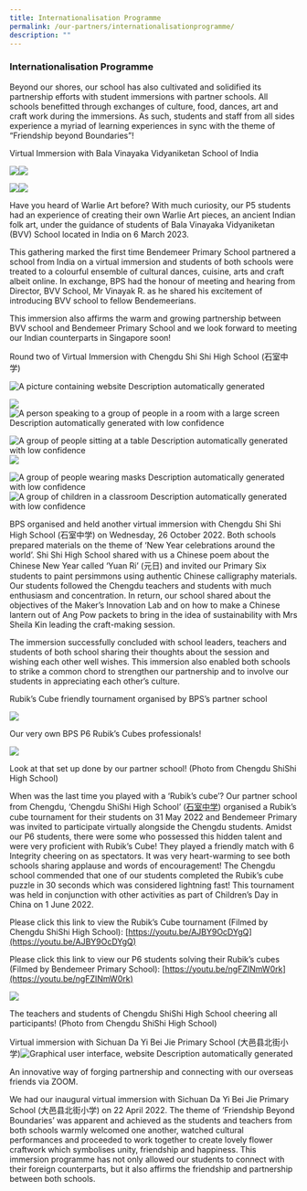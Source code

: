 ```yaml
---
title: Internationalisation Programme
permalink: /our-partners/internationalisationprogramme/
description: ""
---
```

### Internationalisation Programme

Beyond our shores, our school has also cultivated and solidified its partnership efforts with student immersions with partner schools. All schools benefitted through exchanges of culture, food, dances, art and craft work during the immersions. As such, students and staff from all sides experience a myriad of learning experiences in sync with the theme of “Friendship beyond Boundaries”!

Virtual Immersion with Bala Vinayaka Vidyaniketan School of India

![](https://lh5.googleusercontent.com/9kQ9iFsYCKoGYCXQ3V9U9DTO5xJy_W8L7Hx3MjdlUHRh66L7jU8P5AKpYOEDfKwAN-R2m_dIQUvpAXrXqDbozHuGsC3uAmIr19MgQW0XQ-bM8D5f2woVR09Pq5ky9xRO-RnVRECO2LgyL5HCyAEx5mFsNEStT88v)![](https://lh3.googleusercontent.com/l5JwQ34Y7eAx4cv9cjIqtHPEPb0ZsEf38b9D5a8OnPbpVcokuKI-dtZDqHpXoL0DAw6ZjMS6OIdHP2RUDVUos0uHRlZURlcEobFrjutv6kQqED0ooireaIX2V9Py-9BgTt0gg2epz1svO7MZS7Lj-BUiqutMWl9S)

![](https://lh3.googleusercontent.com/NvCUGm68UJNxeziDvK0wL-6ctupw2txixJjCYbSbXwH7GfshquQ9dDizEaHlgtwiGEMUE9IGhMIY-SxZqlJd_gBSkhuHLz-J-icE32L-lxXZrWfVICjPwfBA1KMuioVT3cls_CgQI5dwa1Bo-5IfWN342HnIfFcs)![](https://lh5.googleusercontent.com/0IGeICwFSWUobidO01yUL3SjckkleQgLvVAVT3Y-LTrw36PjJlK8adLzvotFDWEbDtUY_-eYOLaZDQNkIIvzb2tsfao3ZGeTCoZhYEGIMOYwhAfRmDSKUP711dyhENb00kJFODctgF5nhqtqC9F8djPAH5v3SqEs)

Have you heard of Warlie Art before? With much curiosity, our P5 students had an experience of creating their own Warlie Art pieces, an ancient Indian folk art, under the guidance of students of Bala Vinayaka Vidyaniketan (BVV) School located in India on 6 March 2023. 

This gathering marked the first time Bendemeer Primary School partnered a school from India on a virtual immersion and students of both schools were treated to a colourful ensemble of cultural dances, cuisine, arts and craft albeit online. In exchange, BPS had the honour of meeting and hearing from Director, BVV School, Mr Vinayak R. as he shared his excitement of introducing BVV school to fellow Bendemeerians. 

This immersion also affirms the warm and growing partnership between BVV school and Bendemeer Primary School and we look forward to meeting our Indian counterparts in Singapore soon!

Round two of Virtual Immersion with Chengdu Shi Shi High School (石室中学)

![A picture containing website
Description automatically generated](https://lh4.googleusercontent.com/MJq9DAKvemLsQKfYTPgLBwapm1t0mDj_XY7L1i7KHXmLuU3VO35RGd5fi3k-kUQfhhiNRRCoYtUdZoa2zInfU_SvXAeIn5wlSwbOtVp_QE7WSmyuT9sbzxqunV56LRsoe4YzIMZLfAsjU4kbLjSMRadUpVf6r-EV)

![](https://lh5.googleusercontent.com/6odzadevi1ddlx5B3mJMgTSsOlEO_nhQgwsRG-ks-V8sgwtxxL0JKsbZtqDBeQrz5ZBfraDNE2HJSGtzpt9b_aW-fwpoi0ugfuW7847cSZ-GwwjvDybLtQZgQmaWk6DoelRnjx2UBhN-UUn4YR3HHNY--31x4Xlv)![A person speaking to a group of people in a room with a large screen
Description automatically generated with low confidence](https://lh5.googleusercontent.com/ke1T89pUpUqax5jmxjnpFTg6-2MWdlx1upxjRLcFvGBz_NXH1FeyBAptFJZ6cgj6r5QugIPwfZn0NVn4GYOrerSOaAcq-vcBDcjqNNqy9_CHGiZuk8h6T7adaIbupLBb69dv3Y1uYRPmQtt6mY-EIwq3b6vSZNbz)

![A group of people sitting at a table
Description automatically generated with low confidence](https://lh6.googleusercontent.com/H74TR48hCt-oAzFqJz70QyFTuWWLH_lVrwqv5DA3YB7RZs4bN-ktzOjGoRWoAreOna85mEwl7Mx54iVILSeKyjnLBYELo1CNJ3ewd4-2cj1KydAMWVm-8zJJCXVfY1qbTShVVofuu-tK302CQ_Un6iHdVyFAgPzh)![](https://lh6.googleusercontent.com/ZlQw_zhPsRtUfdZpu8r3NNPfbRwPhnR3nW5IU6Rt_Pvn6icfbfP4u0XCwW0l69CC8oKeKr9SZO4_ZKsshU7PW0FPR4k-S_kd7xrvUYVPFEsZh_A2C8OX-o5OTbFgOkz20duPRvbQiZYfBkS0-jKTt0RSQuBrd-YM)

![A group of people wearing masks
Description automatically generated with low confidence](https://lh5.googleusercontent.com/sfhPCVWkl-Mc99uFLipBVervrerwRRWnttKEM604LaJIK2-jId_GkP2bATS_CHPDkope3ISDFZdFDl5W_j6IMTHMPX2QBrmhiuqYLIXsj2BNC7FY61j3I8maGb66L8aDORnbVnJi5JoxLKPHA_8dBxepdfrh53FC)![A group of children in a classroom
Description automatically generated with low confidence](https://lh4.googleusercontent.com/L8CoHs5FKIoxcq8TXSQCxNBrcXOifXNF2UN3GOWwGlnWyZ9xwQeVosjcAOHQd62JDfRCE0f066M36_VbbKZn1kylvTynbJlUZ2iTph9UHmR15ChbGxeEMMkS54xNi8gqJs7qjbgOEKsJtV0rmx-3BTKf58L6YOIy)

BPS organised and held another virtual immersion with Chengdu Shi Shi High School (石室中学) on Wednesday, 26 October 2022. Both schools prepared materials on the theme of ‘New Year celebrations around the world’. Shi Shi High School shared with us a Chinese poem about the Chinese New Year called ‘Yuan Ri’ (元日) and invited our Primary Six students to paint persimmons using authentic Chinese calligraphy materials. Our students followed the Chengdu teachers and students with much enthusiasm and concentration. In return, our school shared about the objectives of the Maker’s Innovation Lab and on how to make a Chinese lantern out of Ang Pow packets to bring in the idea of sustainability with Mrs Sheila Kin leading the craft-making session.

  

The immersion successfully concluded with school leaders, teachers and students of both school sharing their thoughts about the session and wishing each other well wishes. This immersion also enabled both schools to strike a common chord to strengthen our partnership and to involve our students in appreciating each other’s culture.

  
  
  

  

Rubik’s Cube friendly tournament organised by BPS’s partner school

![](https://lh5.googleusercontent.com/UxM3rFWdKan-rJ3tY737W84bShSv00xyPincN53emVcg4vj3wJdXKA4ZITck8cGbxoxIGAzle_g6JETQCVjqI7VIQcUEAF2AnOG_ge3tZKbOWO-0U-pbwC4dmqkzaRadE5mCKT-0xn7rDuoxj-z4Or6_9ydkhGAc)

Our very own BPS P6 Rubik’s Cubes professionals!  
  

![](https://lh3.googleusercontent.com/1cthlBQkbrUd-wo8fkedgl0poF_6AHeF_UuFq0k8orNrEL2HqmZPi0uth_iD1FegyvPQ2niud-0y6n7Ci-MSy7z4JIMlvZ-TeF-Kr5-QX8pkE8IF1s4IIsjJNabtqcMSeWCwZ0NhJOmL7ewx1lVoQdl7Y1KwtW_5)

Look at that set up done by our partner school! (Photo from Chengdu ShiShi High School)

When was the last time you played with a ‘Rubik’s cube’? Our partner school from Chengdu, ‘Chengdu ShiShi High School’ ([石室中学](https://web.archive.org/web/20150626070856/http:/www.cdshishi.net/its/trans.aspx?id=2608)) organised a Rubik’s cube tournament for their students on 31 May 2022 and Bendemeer Primary was invited to participate virtually alongside the Chengdu students. Amidst our P6 students, there were some who possessed this hidden talent and were very proficient with Rubik’s Cube! They played a friendly match with 6 Integrity cheering on as spectators. It was very heart-warming to see both schools sharing applause and words of encouragement! The Chengdu school commended that one of our students completed the Rubik’s cube puzzle in 30 seconds which was considered lightning fast! This tournament was held in conjunction with other activities as part of Children’s Day in China on 1 June 2022.

Please click this link to view the Rubik’s Cube tournament (Filmed by Chengdu ShiShi High School): [https://youtu.be/AJBY9OcDYgQ](https://youtu.be/AJBY9OcDYgQ)

Please click this link to view our P6 students solving their Rubik’s cubes (Filmed by Bendemeer Primary School): [https://youtu.be/ngFZINmW0rk](https://youtu.be/ngFZINmW0rk)

![](https://lh4.googleusercontent.com/1mqoEymqlW5vrYCo8HDtSPW9mYSfILE5go6qhICoa5PaiO6EzFUMvYWiWz-Aqzm7Kze2VlzRqZ9DPJhlXTlwfeK32XB5CvLAHzeTcDs_JztYhztKLVb9Ky56qlB1X3Y9OKLIuVQEMur4-WadsxAdf5dJ1OWNQyrO)

The teachers and students of Chengdu ShiShi High School cheering all participants! (Photo from Chengdu ShiShi High School)

Virtual immersion with Sichuan Da Yi Bei Jie Primary School (大邑县北街小学)![Graphical user interface, website
Description automatically generated](https://lh5.googleusercontent.com/vmeX0QCSfaY028xJpwocbEY_6M83SHAUgwY6BqhL8fmBcouantsMXjdI_lsy3uGwZJ-aGenZHQ6dpqhcKKy9QZEr88a72xA0cC55BhyYmNpZ7aR055ALK3cBen_uu9xLqRYS0BnUQoZ9msZpH9l7wXkm50SUztgF)

An innovative way of forging partnership and connecting with our overseas friends via ZOOM.

We had our inaugural virtual immersion with Sichuan Da Yi Bei Jie Primary School (大邑县北街小学) on 22 April 2022. The theme of ‘Friendship Beyond Boundaries’ was apparent and achieved as the students and teachers from both schools warmly welcomed one another, watched cultural performances and proceeded to work together to create lovely flower craftwork which symbolises unity, friendship and happiness. This immersion programme has not only allowed our students to connect with their foreign counterparts, but it also affirms the friendship and partnership between both schools.

  


